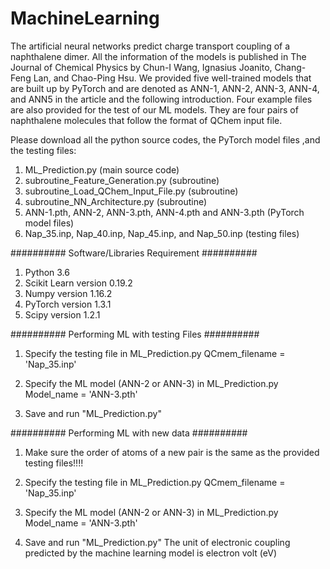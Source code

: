 # MachineLearning
The artificial neural networks predict charge transport coupling of a naphthalene dimer. All the information of the models is published in The Journal of Chemical Physics by Chun-I Wang, Ignasius Joanito, Chang-Feng Lan, and Chao-Ping Hsu. We provided five well-trained models that are built up by PyTorch and are denoted as ANN-1, ANN-2, ANN-3, ANN-4, and ANN5 in the article and the following introduction. Four example files are also provided for the test of our ML models. They are four pairs of naphthalene molecules that follow the format of QChem input file.

Please download all the python source codes, the PyTorch model files ,and the testing files:
1. ML_Prediction.py (main source code)
2. subroutine_Feature_Generation.py (subroutine)
3. subroutine_Load_QChem_Input_File.py (subroutine)
4. subroutine_NN_Architecture.py (subroutine)
5. ANN-1.pth,  ANN-2, ANN-3.pth, ANN-4.pth and  ANN-3.pth (PyTorch model files)
6. Nap_35.inp, Nap_40.inp, Nap_45.inp, and Nap_50.inp (testing files)


########## Software/Libraries Requirement ##########
1. Python 3.6
2. Scikit Learn version 0.19.2
3. Numpy version 1.16.2
4. PyTorch version 1.3.1
5. Scipy version 1.2.1


########## Performing ML with testing Files ##########
1. Specify the testing file in ML_Prediction.py
   QCmem_filename = 'Nap_35.inp'

2. Specify the ML model (ANN-2 or ANN-3) in ML_Prediction.py
   Model_name = 'ANN-3.pth' 

3. Save and run "ML_Prediction.py" 


########## Performing ML with new data ##########
1. Make sure the order of atoms of a new pair is the same as the provided testing files!!!!

2. Specify the testing file in ML_Prediction.py
   QCmem_filename = 'Nap_35.inp'

3. Specify the ML model (ANN-2 or ANN-3) in ML_Prediction.py
   Model_name = 'ANN-3.pth' 

4. Save and run "ML_Prediction.py" 
   The unit of electronic coupling predicted by the machine learning model is electron volt (eV)
